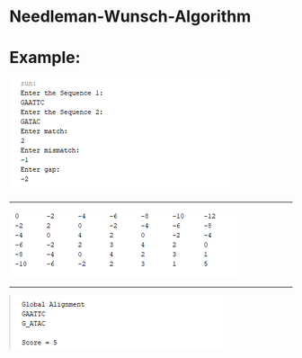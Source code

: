 # Needleman-Wunsch-Algorithm

# Example:

![](/img/img1.png)

<hr>

![](/img/img2.png)

<hr>

![](/img/img3.png)
